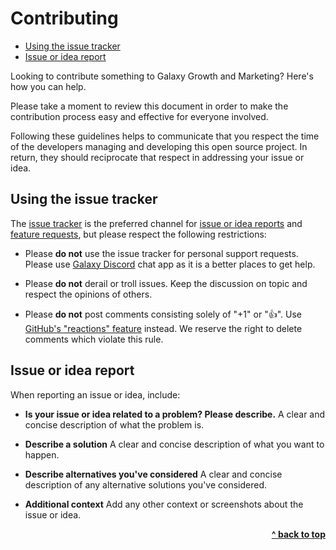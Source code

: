# Contributing

- [Using the issue tracker](#using-the-issue-tracker)
- [Issue or idea report](#issue-or-idea-report)

Looking to contribute something to Galaxy Growth and Marketing? Here's how you can help.

Please take a moment to review this document in order to make the contribution process easy and effective for everyone involved.

Following these guidelines helps to communicate that you respect the time of the developers managing and developing this open source project. In return, they should reciprocate that respect in addressing your issue or idea.


## Using the issue tracker

The [issue tracker](https://github.com/galaxypi/galaxy-grwoth/issues) is the preferred channel for [issue or idea reports](#issue-or-idea-report) and [feature requests](#feature-requests), but please respect the following
restrictions:

* Please **do not** use the issue tracker for personal support requests.  Please use [Galaxy Discord](https://discord.gg/36K9nan) chat app as it is a better places to get help.

* Please **do not** derail or troll issues. Keep the discussion on topic and respect the opinions of others.

* Please **do not** post comments consisting solely of "+1" or ":thumbsup:". Use [GitHub's "reactions" feature](https://github.com/blog/2119-add-reactions-to-pull-requests-issues-and-comments) instead. We reserve the right to delete comments which violate this rule.


## Issue or idea report

When reporting an issue or idea, include:

- **Is your issue or idea related to a problem? Please describe.**
A clear and concise description of what the problem is.

- **Describe a solution**
A clear and concise description of what you want to happen.

- **Describe alternatives you've considered**
A clear and concise description of any alternative solutions you've considered.

- **Additional context**
Add any other context or screenshots about the issue or idea.

<div align="right">
    <b><a href="#contributing">^ back to top</a></b>
</div>